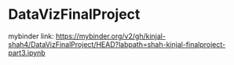 # DataVizFinalProject
mybinder link: https://mybinder.org/v2/gh/kinjal-shah4/DataVizFinalProject/HEAD?labpath=shah-kinjal-finalproject-part3.ipynb
